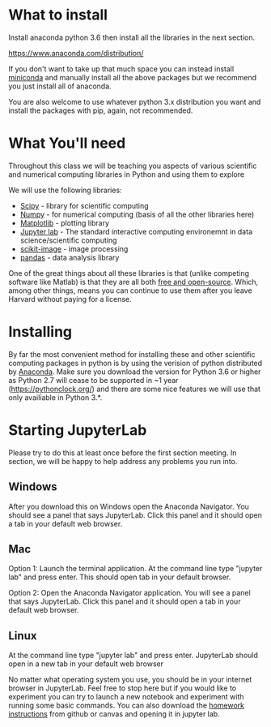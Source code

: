 # What to install
Install anaconda python 3.6 then install all the libraries in the next section.

https://www.anaconda.com/distribution/

If you don't want to take up that much space you can instead install [miniconda](https://conda.io/miniconda.html) and manually install all the above packages but we recommend you just install all of anaconda.

You are also welcome to use whatever python 3.x distribution you want and install the packages with pip, again, not recommended.

# What You'll need
Throughout this class we will be teaching you aspects of various scientific and numerical computing libraries in Python and using them to explore 

We will use the following libraries:
- [Scipy](https://www.scipy.org/) - library for scientific computing
- [Numpy](http://www.numpy.org/) - for numerical computing (basis of all the other libraries here)
- [Matplotlib](https://matplotlib.org/) - plotting library
- [Jupyter lab](https://jupyterlab.readthedocs.io/en/stable/) - The standard interactive computing environemnt in data science/scientific computing
- [scikit-image](https://scikit-image.org/) - image processing
- [pandas](https://pandas.pydata.org/) - data analysis library


One of the great things about all these libraries is that (unlike competing software like Matlab) is that they are all both [free and open-source](https://www.gnu.org/philosophy/floss-and-foss.en.html#mission-statement). Which, among other things, means you can continue to use them after you leave Harvard without paying for a license.

# Installing
By far the most convenient method for installing these and other scientific computing packages in python is by using the verision of python distributed by [Anaconda](https://www.anaconda.com/download/). Make sure you download the version for Python 3.6 or higher as Python 2.7 will cease to be supported in ~1 year (https://pythonclock.org/) and there are some nice features we will use that  only availiable in Python 3.*.

# Starting JupyterLab
Please try to do this at least once before the first section meeting. In section, we will be happy to help address any problems you run into. 

## Windows
After you download this on Windows open the Anaconda Navigator. You should see a panel that says JupyterLab. Click this panel and it should open a tab in your default web browser. 


## Mac
Option 1: Launch the terminal application. At the command line type "jupyter lab" and press enter. This should open tab in your default browser.

Option 2: Open the Anaconda Navigator application. You will see a panel that says JupyterLab. Click this panel and it should open a tab in your default web browser.


## Linux
At the command line type "jupyter lab" and press enter. JupyterLab should open in a new tab in your default web browser

No matter what operating system you use, you should be in your internet browser in JupyterLab. Feel free to stop here but if you would like to experiment you can try to launch a new notebook and experiment with running some basic commands. You can also download the [homework instructions]() from github or canvas and opening it in jupyter lab.




